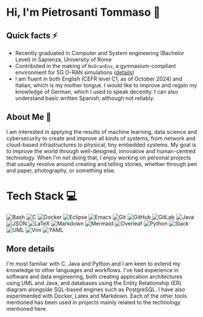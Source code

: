 # Hi, I'm Pietrosanti Tommaso 👾

## Quick facts ⚡

- Recently graduated in Computer and System engineering (Bachelor Level) in Sapienza, University of Rome
- Contributed in the making of `NsOranEnv`, a gymnasium-compliant environment for 5G O-RAN simulations ([details](https://ieeexplore.ieee.org/document/10619796))
- I am fluent in both English (CEFR level C1, as of October 2024) and Italian, which is my mother tongue. I would like to improve and regain my knowledge of German, which I used to speak decently. I can also understand basic written Spanish, although not reliably.

## About Me 📝

I am interested in applying the results of machine learning, data science and cybersecurity to create and improve all kinds of systems, from network and cloud-based infrastructures to physical, tiny embedded systems. My goal is to improve the world through well-designed, innovative and human-centred technology. When I'm not doing that, I enjoy working on personal projects that usually revolve around creating and telling stories, whether through pen and paper, photography, or something else.

# Tech Stack 💻

![Bash](https://img.shields.io/badge/Bash-%234EAA25?style=for-the-badge&logo=gnubash&logoColor=white) ![C](https://img.shields.io/badge/c-%2300599C.svg?style=for-the-badge&logo=c&logoColor=white) ![Docker](https://img.shields.io/badge/docker-%230db7ed.svg?style=for-the-badge&logo=docker&logoColor=white) ![Eclipse](https://img.shields.io/badge/Eclipse-%232C2255?style=for-the-badge&logo=eclipseide&logoColor=white) ![Emacs](https://img.shields.io/badge/Emacs-%237F5AB6?style=for-the-badge&logo=gnuemacs&logoColor=white) ![Git](https://img.shields.io/badge/git-%23F05033.svg?style=for-the-badge&logo=git&logoColor=white) ![GitHub](https://img.shields.io/badge/github-%23181717.svg?style=for-the-badge&logo=github&logoColor=white) ![GitLab](https://img.shields.io/badge/gitlab-%23FC6D26.svg?style=for-the-badge&logo=gitlab&logoColor=white) ![Java](https://img.shields.io/badge/java-%23ED8B00.svg?style=for-the-badge&logo=openjdk&logoColor=white) ![JSON](https://img.shields.io/badge/JSON-black?style=for-the-badge&logo=json) ![LaTeX](https://img.shields.io/badge/latex-%23008080.svg?style=for-the-badge&logo=latex&logoColor=white) ![Markdown](https://img.shields.io/badge/markdown-%23000000.svg?style=for-the-badge&logo=markdown&logoColor=white) ![Mermaid](https://img.shields.io/badge/Mermaid-%23FF3670?style=for-the-badge&logo=mermaid&logoColor=white) ![Overleaf](https://img.shields.io/badge/Overleaf-%2347A141?style=for-the-badge&logo=overleaf&logoColor=white) ![Python](https://img.shields.io/badge/python-3670A0?style=for-the-badge&logo=python&logoColor=ffdd54) ![Slack](https://img.shields.io/badge/Slack-%234A154B?style=for-the-badge&logo=slack) ![UML](https://img.shields.io/badge/UML-%23FABD14?style=for-the-badge&logo=uml&logoColor=white) ![Vim](https://img.shields.io/badge/Vim-%23019733?style=for-the-badge&logo=vim&logoColor=white) ![YAML](https://img.shields.io/badge/yaml-%23ffffff.svg?style=for-the-badge&logo=yaml&logoColor=151515)  

## More details

I'm most familiar with C, Java and Python and I am keen to extend my knowledge to other languages and workflows. I've had experience in software and data engineering, both creating application architectures using UML and Java, and databases using the Entity Relationship (ER) diagram alongside SQL-based engines such as PostgreSQL. I have also experimented with Docker, Latex and Markdown. Each of the other tools mentioned has been used in projects mainly related to the technology mentioned here.
